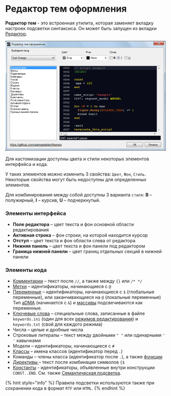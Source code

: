 # Редактор тем оформления

**Редактор тем** - это встроенная утилита, которая заменяет вкладку настроек подсветки синтаксиса. Он может быть запущен из вкладки [Редактор](editor.md#tema-oformleniya).

![](../.gitbook/assets/theme-editor-ru.png)

Для кастомизации доступны цвета и стили некоторых элементов интерфейса и кода.

У таких элементов можно изменить 3 свойства: `Цвет`, `Фон`, `Стиль`. Некоторые свойства могут быть недоступны для определенных элементов.

Для комбинирования между собой доступны 3 варианта `стиля`: **B** – полужирный, **I** – курсив, **U** – подчеркнутый.

### Элементы интерфейса <a id="interface-elements"></a>

* **Поле редактора** – цвет текста и фон основной области редактирования
* **Активная строка** – фон строки, на которой находится курсор
* **Отступ** – цвет текста и фон области слева от редактора
* **Нижняя панель** – цвет текста и фон панели под редактором
* **Граница нижней панели** – цвет границ отдельных секций в нижней панели

### Элементы кода <a id="code-elements"></a>

* [Комментарии](../features.md#kommentirovanie-koda) – текст после `//`, а также между `{}` или `/* */`
* [Метки](../coding/data-types.md#metki) – идентификаторы, начинающиеся с `@`
* [Переменные](../coding/variables.md) – идентификаторы, начинающиеся с `$` \(глобальные переменные\), или заканчивающиеся на `@` \(локальные переменные\) Тип [aDMA](../coding/data-types.md#peremennye) \(начинается с `&`\) и [массивы](../coding/arrays.md) подсвечиваются как переменные.
* [Ключевые слова](../coding/keywords.md) – специальные слова, записанные в файле `keywords.ini` \(один для всех [режимов редактирования](../edit-modes/)\) и `keywords.txt` \(свой для каждого режима\)
* Числа – целые и дробные числа
* Строковые литералы – текст между двойными `" "` или одинарными `' '` кавычками
* Модели – идентификаторы, начинающиеся с `#`
* [Классы](../coding/classes.md) – имена классов \(идентификатор перед `.`\)
* Команды – члены класса \(идентификатор после `.`\), а также [функции](../coding/data-types.md#metki)
* [Директивы ](../coding/directives.md)– текст после комбинации символов `{$`
* [Константы](../coding/constants.md) - идентификаторы, объявленные внутри конструкции `CONST..END`. См. также [Семантическая подсветка](editor.md#nastroiki).

{% hint style="info" %}
Правила подсветки используются также при сохранении кода в формат `RTF` или `HTML`.
{% endhint %}

